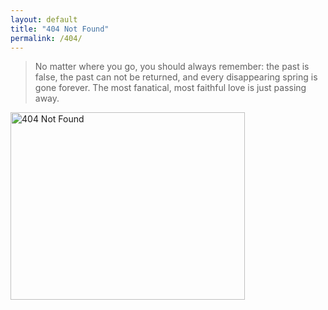 ```yaml
---
layout: default
title: "404 Not Found"
permalink: /404/
---
```


<blockquote>No matter where you go, you should always remember: the past is false, the past can not be returned, and every disappearing spring is gone forever. The most fanatical, most faithful love is just passing away.</blockquote>

<img loading="eager" src="//panzhifei.fun/img/error_code/404.jpg" alt="404 Not Found" width="375" height="300">
